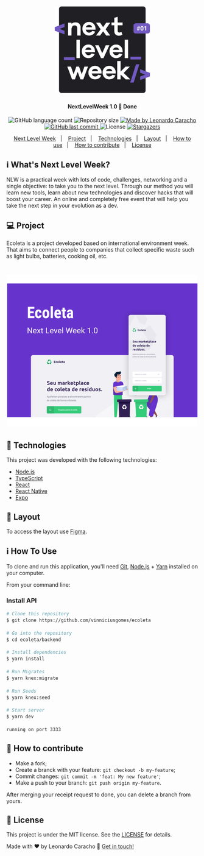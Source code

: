 <h1 align="center">
    <img alt="NextLevelWeek" title="#NextLevelWeek" src="img/logo.svg" width="250px" />
</h1>

<h4 align="center"> 
	NextLevelWeek 1.0 🚀 Done 
</h4>
<p align="center">
  <img alt="GitHub language count" src="https://img.shields.io/github/languages/count/leonardocaracho/nlw-ecoleta?color=%2304D361">

  <img alt="Repository size" src="https://img.shields.io/github/repo-size/leonardocaracho/nlw-ecoleta">
	
  <a href="https://www.linkedin.com/in/leonardo-caracho-559513157/">
    <img alt="Made by Leonardo Caracho" src="https://img.shields.io/badge/made%20by-leonardocaracho-%2304D361">
  </a>

  <a href="https://github.com/repo-size/leonardocaracho/nlw-ecoleta/commits/master">
    <img alt="GitHub last commit" src="https://img.shields.io/github/last-commit/leonardocaracho/nlw-ecoleta">
  </a>

  <img alt="License" src="https://img.shields.io/badge/license-MIT-brightgreen">
   <a href="https://img.shields.io/github/stars/leonardocaracho/nlw-ecoleta?style=social">
    <img alt="Stargazers" src="https://img.shields.io/github/stars/leonardocaracho/nlw-ecoleta?style=social">
  </a>
<p align="center">
  <a href="#-nlw">Next Level Week</a>&nbsp;&nbsp;&nbsp;|&nbsp;&nbsp;&nbsp;
  <a href="#-project">Project</a>&nbsp;&nbsp;&nbsp;|&nbsp;&nbsp;&nbsp;
  <a href="#rocket-Technologies">Technologies</a>&nbsp;&nbsp;&nbsp;|&nbsp;&nbsp;&nbsp;
  <a href="#-layout">Layout</a>&nbsp;&nbsp;&nbsp;|&nbsp;&nbsp;&nbsp;
  <a href="#-how-to-use">How to use</a>&nbsp;&nbsp;&nbsp;|&nbsp;&nbsp;&nbsp;
  <a href="#-how-to-contribute">How to contribute</a>&nbsp;&nbsp;&nbsp;|&nbsp;&nbsp;&nbsp;
  <a href="#memo-license">License</a>
</p>

## :information_source: What's Next Level Week?

NLW is a practical week with lots of code, challenges, networking and a single objective: to take you to the next level.
Through our method you will learn new tools, learn about new technologies and discover hacks that will boost your career.
An online and completely free event that will help you take the next step in your evolution as a dev.

## 💻 Project

Ecoleta is a project developed based on international environment week. 
That aims to connect people to companies that collect specific waste such as light bulbs, batteries, cooking oil, etc.

<h1 align="center">
    <img alt="Example" title="Example" src="img/capa.svg" width="500px" />
</h1>


## :rocket: Technologies

This project was developed with the following technologies:

- [Node.js][nodejs]
- [TypeScript][typescript]
- [React][reactjs]
- [React Native][rn]
- [Expo][expo]

## 🔖 Layout

To access the layout use [Figma](https://www.figma.com/file/1SxgOMojOB2zYT0Mdk28lB/).

## :information_source: How To Use

To clone and run this application, you'll need [Git](https://git-scm.com), [Node.js][nodejs] + [Yarn][yarn] installed on your computer.

From your command line:

### Install API 

```bash
# Clone this repository
$ git clone https://github.com/vinniciusgomes/ecoleta

# Go into the repository
$ cd ecoleta/backend

# Install dependencies
$ yarn install

# Run Migrates
$ yarn knex:migrate

# Run Seeds
$ yarn knex:seed

# Start server
$ yarn dev

running on port 3333
```

## 🤔 How to contribute

- Make a fork;
- Create a branck with your feature: `git checkout -b my-feature`;
- Commit changes: `git commit -m 'feat: My new feature'`;
- Make a push to your branch: `git push origin my-feature`.

After merging your receipt request to done, you can delete a branch from yours.

## :memo: License

This project is under the MIT license. See the [LICENSE](https://github.com/vinniciusgomes/ecoleta/blob/master/LICENSE) for details.


Made with ♥ by Leonardo Caracho :wave: [Get in touch!](https://www.linkedin.com/in/leonardo-caracho-559513157/)

[nodejs]: https://nodejs.org/
[typescript]: https://www.typescriptlang.org/
[expo]: https://expo.io/
[reactjs]: https://reactjs.org
[rn]: https://facebook.github.io/react-native/
[yarn]: https://yarnpkg.com/
[vs]: https://code.visualstudio.com/
[vceditconfig]: https://marketplace.visualstudio.com/items?itemName=EditorConfig.EditorConfig
[vceslint]: https://marketplace.visualstudio.com/items?itemName=dbaeumer.vscode-eslint
[prettier]: https://marketplace.visualstudio.com/items?itemName=esbenp.prettier-vscode
